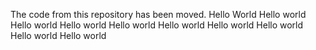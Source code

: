 The code from this repository has been moved.
Hello World
Hello world
Hello world
Hello world
Hello world
Hello world
Hello world
Hello world
Hello world
Hello world
